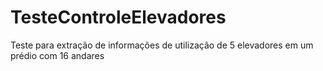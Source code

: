 # TesteControleElevadores
Teste para extração de informações de utilização de 5 elevadores em um prédio com 16 andares
